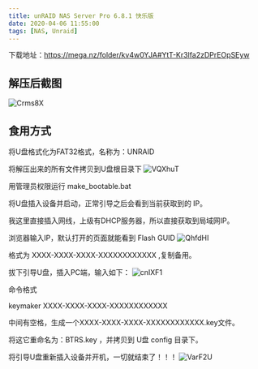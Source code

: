 ```yaml
---
title: unRAID NAS Server Pro 6.8.1 快乐版
date: 2020-04-06 11:55:00
tags: [NAS, Unraid]
---
```


<!--[unRAID NAS Server Pro 6.8.2 开心版](http://www.hopol.cn/2020/01/1510/)-->

下载地址：https://mega.nz/folder/kv4w0YJA#YtT-Kr3lfa2zDPrEOpSEyw

## 解压后截图

![Crms8X](https://blog-1251678165.cos.ap-chengdu.myqcloud.com/Crms8X.jpg)

## 食用方式

将U盘格式化为FAT32格式，名称为：UNRAID

将解压出来的所有文件拷贝到U盘根目录下
![VQXhuT](https://blog-1251678165.cos.ap-chengdu.myqcloud.com/VQXhuT.jpg)

用管理员权限运行 make_bootable.bat

将U盘插入设备并启动，正常引导之后会看到当前获取到的 IP。
<!--more-->
我这里直接插入网线，上级有DHCP服务器，所以直接获取到局域网IP。

浏览器输入IP，默认打开的页面就能看到 Flash GUID
![QhfdHI](https://blog-1251678165.cos.ap-chengdu.myqcloud.com/QhfdHI.jpg)

格式为 XXXX-XXXX-XXXX-XXXXXXXXXXXX ,复制备用。

拔下引导U盘，插入PC端，输入如下：
![cnIXF1](https://blog-1251678165.cos.ap-chengdu.myqcloud.com/cnIXF1.jpg)

命令格式

keymaker XXXX-XXXX-XXXX-XXXXXXXXXXXX

中间有空格，生成一个XXXX-XXXX-XXXX-XXXXXXXXXXXX.key文件。

将这它重命名为：BTRS.key ，并拷贝到 U盘 config 目录下。

将引导U盘重新插入设备并开机，一切就结束了！！！
![VarF2U](https://blog-1251678165.cos.ap-chengdu.myqcloud.com/VarF2U.jpg)